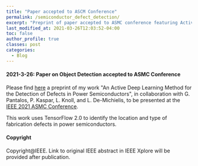 ```yaml
---
title: "Paper accepted to ASCM Conference"
permalink: /semiconductor_defect_detection/
excerpt: "Preprint of paper accepted to ASMC conference featuring Active Learning approach for Object Detection."
last_modified_at: 2021-03-26T12:03:52-04:00
toc: false
author_profile: true
classes: post
categories:
  - Blog
---
```


#### 2021-3-26: Paper on Object Detection accepted to ASMC Conference

Please find [here](http://marco-bellini.github.io/blog/defect_detection_preprint.pdf) a preprint of my work "An Active Deep Learning Method for the Detection of Defects in Power Semiconductors", in collaboration with G. Pantalos, P. Kaspar, L. Knoll, and L. De-Michielis, to be presented at the [IEEE 2021 ASMC Conference](http://www.semi.org/en/connect/events/advanced-semiconductor-manufacturing-conference-asmc).

This work uses TensorFlow 2.0 to identify the location and type of fabrication defects in power semiconductors.



#### Copyright
Copyright@IEEE. Link to original IEEE abstract in IEEE Xplore will be provided after publication.